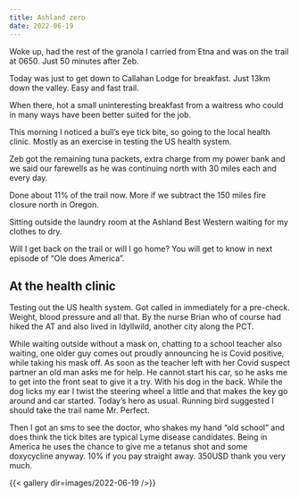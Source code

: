 ```yaml
---
title: Ashland zero
date: 2022-06-19
---
```


Woke up, had the rest of the granola I carried from Etna and was on the trail at 0650. Just 50 minutes after Zeb. 

Today was just to get down to Callahan Lodge for breakfast. Just 13km down the valley. Easy and fast trail. 

When there, hot a small uninteresting breakfast from a waitress who could in many ways have been better suited for the job. 

This morning I noticed a bull’s eye tick bite, so going to the local health clinic. Mostly as an exercise in testing the US health system. 

Zeb got the remaining tuna packets, extra charge from my power bank and we said our farewells as he was continuing north with 30 miles each and every day.

Done about 11% of the trail now. More if we subtract the 150 miles fire closure north in Oregon.

Sitting outside the laundry room at the Ashland Best Western waiting for my clothes to dry.

Will I get back on the trail or will I go home? You will get to know in next episode of “Ole does America”. 

## At the health clinic 

Testing out the US health system. Got called in immediately for a pre-check. Weight, blood pressure and all that. By the nurse Brian who of course had hiked the AT and also lived in Idyllwild, another city along the PCT.

While waiting outside without a mask on, chatting to a school teacher also waiting, one older guy comes out proudly announcing he is Covid positive, while taking his mask off. As soon as the teacher left with her Covid suspect partner an old man asks me for help. He cannot start his car, so he asks me to get into the front seat to give it a try. With his dog in the back. While the dog licks my ear I twist the steering wheel a little and that makes the key go around and car started. Today’s hero as usual. Running bird suggested I should take the trail name Mr. Perfect.

Then I got an sms to see the doctor, who shakes my hand “old school” and does think the tick bites are typical Lyme disease candidates. Being in America he uses the chance to give me a tetanus shot and some doxycycline anyway. 10% if you pay straight away. 350USD thank you very much.

{{< gallery dir=images/2022-06-19 />}}